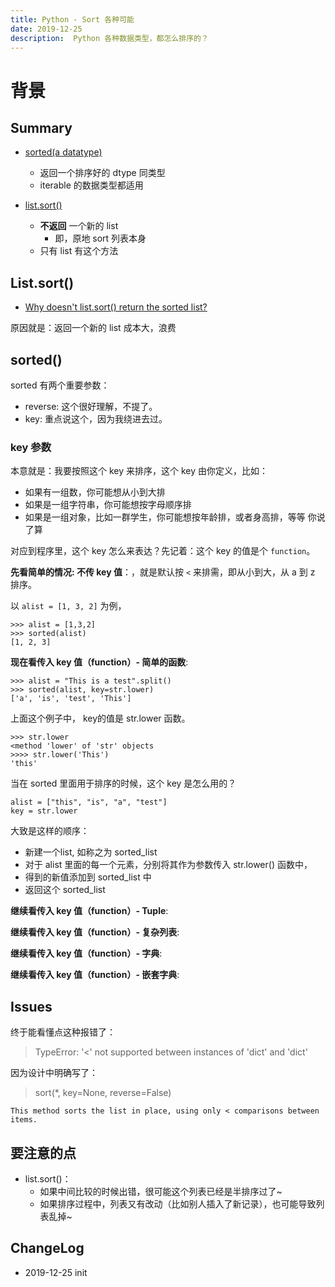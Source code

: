 ```yaml
---
title: Python - Sort 各种可能
date: 2019-12-25
description:  Python 各种数据类型，都怎么排序的？
---
```


# 背景

## Summary

- [sorted(a datatype)](https://docs.python.org/3/library/functions.html#sorted) 
  - 返回一个排序好的 dtype 同类型
  - iterable 的数据类型都适用
  
- [list.sort()](https://docs.python.org/3/library/stdtypes.html#list.sort) 
  - **不返回** 一个新的 list 
    - 即，原地 sort 列表本身
  - 只有 list 有这个方法

## List.sort()

- [Why doesn't list.sort() return the sorted list?](https://docs.python.org/3/faq/design.html#why-doesn-t-list-sort-return-the-sorted-list)

原因就是：返回一个新的 list 成本大，浪费

## sorted()

sorted 有两个重要参数：

- reverse: 这个很好理解，不提了。
- key: 重点说这个，因为我绕进去过。

### key 参数

本意就是：我要按照这个 key 来排序，这个 key 由你定义，比如：
- 如果有一组数，你可能想从小到大排
- 如果是一组字符串，你可能想按字母顺序排
- 如果是一组对象，比如一群学生，你可能想按年龄排，或者身高排，等等 你说了算

对应到程序里，这个 key 怎么来表达？先记着：这个 key 的值是个 `function`。

**先看简单的情况: 不传 key 值**：，就是默认按 `<` 来排需，即从小到大，从 a 到 z 排序。

以 `alist = [1, 3, 2]` 为例，
```
>>> alist = [1,3,2]
>>> sorted(alist)
[1, 2, 3]
```

**现在看传入 key 值（function）- 简单的函数**: 

```
>>> alist = "This is a test".split()
>>> sorted(alist, key=str.lower)
['a', 'is', 'test', 'This']
```

上面这个例子中， key的值是 str.lower 函数。

```
>>> str.lower
<method 'lower' of 'str' objects
>>>> str.lower('This')
'this'
```

当在 sorted 里面用于排序的时候，这个 key 是怎么用的？

```
alist = ["this", "is", "a", "test"]
key = str.lower
```

大致是这样的顺序：

- 新建一个list, 如称之为 sorted_list
- 对于 alist 里面的每一个元素，分别将其作为参数传入 str.lower() 函数中，
- 得到的新值添加到 sorted_list 中
- 返回这个 sorted_list


**继续看传入 key 值（function）- Tuple**: 

**继续看传入 key 值（function）- 复杂列表**: 

**继续看传入 key 值（function）- 字典**: 

**继续看传入 key 值（function）- 嵌套字典**: 

## Issues

终于能看懂点这种报错了：

> TypeError: '<' not supported between instances of 'dict' and 'dict'

因为设计中明确写了：

>  sort(*, key=None, reverse=False)

    This method sorts the list in place, using only < comparisons between items.

## 要注意的点

- list.sort()：
  - 如果中间比较的时候出错，很可能这个列表已经是半排序过了~
  - 如果排序过程中，列表又有改动（比如别人插入了新记录），也可能导致列表乱掉~

## ChangeLog
- 2019-12-25 init